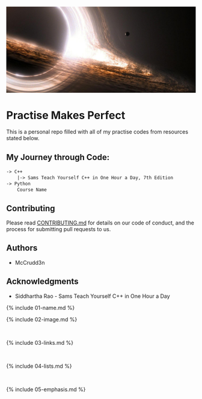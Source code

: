 ![GitHub Logo](https://github.com/mccrudd3n/OpenSource-Practise/blob/master/img/black-hole2.jpg)
# Practise Makes Perfect

This is a personal repo filled with all of my practise codes from resources stated below.

## My Journey through Code:

    -> C++
        |-> Sams Teach Yourself C++ in One Hour a Day, 7th Edition
    -> Python
        Course Name 
        

## Contributing

Please read [CONTRIBUTING.md](https://github.com/mccrudd3n/OpenSource-Practise/blob/master/CONTRIBUTING.md) for details on our code of conduct, and the process for submitting pull requests to us.

## Authors
* McCrudd3n

## Acknowledgments

* Siddhartha Rao - Sams Teach Yourself C++ in One Hour a Day


{% include 01-name.md %}
<br>

{% include 02-image.md %}

<br>

{% include 03-links.md %}

<br>

{% include 04-lists.md %}

<br>

{% include 05-emphasis.md %}

<br>
